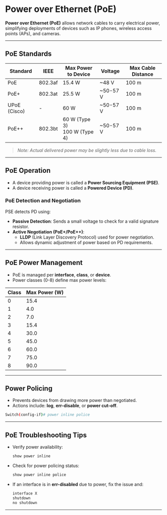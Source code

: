 # Power over Ethernet (PoE)

**Power over Ethernet (PoE)** allows network cables to carry electrical power, simplifying deployments of devices such as IP phones, wireless access points (APs), and cameras.

---

## PoE Standards

| Standard     | IEEE    | Max Power to Device             | Voltage  | Max Cable Distance |
| ------------ | ------- | ------------------------------- | -------- | ------------------ |
| PoE          | 802.3af | 15.4 W                          | ~48 V    | 100 m              |
| PoE+         | 802.3at | 25.5 W                          | ~50-57 V | 100 m              |
| UPoE (Cisco) | -       | 60 W                            | ~50-57 V | 100 m              |
| PoE++        | 802.3bt | 60 W (Type 3)<br>100 W (Type 4) | ~50-57 V | 100 m              |

> *Note: Actual delivered power may be slightly less due to cable loss.*

---

## PoE Operation

- A device providing power is called a **Power Sourcing Equipment (PSE)**.
- A device receiving power is called a **Powered Device (PD)**.

### PoE Detection and Negotiation

PSE detects PD using:
- **Passive Detection**: Sends a small voltage to check for a valid signature resistor.
- **Active Negotiation (PoE+/PoE++)**:
  - **LLDP** (Link Layer Discovery Protocol) used for power negotiation.
  - Allows dynamic adjustment of power based on PD requirements.

---

## PoE Power Management

- PoE is managed per **interface**, **class**, or **device**.
- Power classes (0-8) define max power levels:

| Class | Max Power (W) |
| ----- | ------------- |
| 0     | 15.4          |
| 1     | 4.0           |
| 2     | 7.0           |
| 3     | 15.4          |
| 4     | 30.0          |
| 5     | 45.0          |
| 6     | 60.0          |
| 7     | 75.0          |
| 8     | 90.0          |

---

## Power Policing

- Prevents devices from drawing more power than negotiated.
- Actions include: **log**, **err-disable**, or **power cut-off**.

```bash
Switch(config-if)# power inline police
```

---

## PoE Troubleshooting Tips

- Verify power availability:
  ```bash
  show power inline
  ```
- Check for power policing status:
  ```bash
  show power inline police
  ```
- If an interface is in **err-disabled** due to power, fix the issue and:
  ```bash
  interface X
  shutdown
  no shutdown
  ```

---

